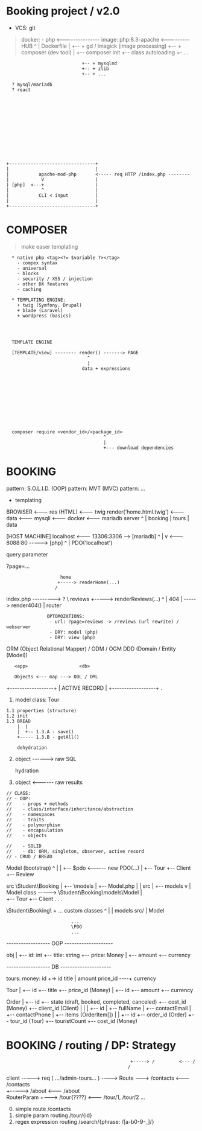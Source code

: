 




 # Booking project / v2.0

   + VCS: git
   > docker:
      - php  <--------------- image: php:8.3-apache <--------- HUB
                                ^
                                |
                              Dockerfile
                                |
                                +-- + gd / imagick (image processing)
                                +-- + composer (dev tool)
                                         |
                                         +-- composer init
                                         +-- class autoloading
                                         +- ...

                                +-- + mysqlnd
                                +-- + zlib
                                +-- + ...

      ? mysql/mariadb
      ? react













    +--------------------------------+
    |                                |
    |           apache-mod-php       <----- req HTTP /index.php --------
    |            V                   |
    | [php]  <---+                   |
    |            ^                   |
    |           CLI < input          |
    |                                |
    +--------------------------------+

















  #  COMPOSER








   > make easer templating

      * native php <tag><?= $variable ?></tag>
        - compex syntax
        - universal
        - blocks
        - security / XSS / injection
        - other DX features
        - caching

      * TEMPLATING ENGINE:
        + twig (Symfony, Drupal)
        + blade (Laravel)
        + wordpress (basics)




      TEMPLATE ENGINE

      [TEMPLATE/view] -------- render() -------> PAGE
                                  ^
                                  |
                                data + expressions











      composer require <vendor_id>/<package_id> 
                                        ^
                                        |
                                        +--- download dependencies









# BOOKING



 pattern: S.O.L.I.D. (OOP)
 pattern: MVT (MVC)
 pattern: ...

 + templating










BROWSER <--- res (HTML) <--- twig render('home.html.twig') <--- data <--- mysqli <--- docker <--- mariadb server
                                                                                                     ^
                                                                                                     |
                                                                                                    booking
                                                                                                     |
                                                                                                    tours
                                                                                                     |
                                                                                                    data







[HOST MACHINE]  localhost      <--- 13306:3306 -->  [mariadb]
                                                       ^
                                                       |
                                                       v
                               <--- 8088:80 ----->  [php]
                                                      ^
                                                      |
                                                     PDO('localhost')







  query parameter

  ?page=...


                        home
                       +-----> renderHome(...)
                      /
index.php ---------> ?
                      \ reviews
                       +-----> renderReviews(...)
                     ^
                     |  404
                     | -----> render404()
                     |
                   router



                   OPTOMOZATIONS:
                    - url: ?page=reviews -> /reviews (url rewrite) / webserver
                    - DRY: model (php)
                    - DRY: view (php)





ORM (Object Relational Mapper) / ODM / OGM
DDD (Domain / Entity (Model))




       <app>                   <db>

       Objects <--- map ---> DDL / DML











+------------------+
|   ACTIVE RECORD  |
+------------------+
  .
  1. model class: Tour

    1.1 properties (structure)
    1.2 init
    1.3 BREAD
        |  |
        |  +-- 1.3.A - save()
        +----- 1.3.B - getAll()

        dehydration
  2. object ------> raw SQL 

        hydration
  3. object <------ raw results







    // CLASS:
    // - OOP:
    //    - props + methods
    //    - class/interface/inheritance/abstraction
    //    - namespaces
    //    - traits
    //    - polymorphism
    //    - encapsulation
    //    - objects

    //    - SOLID
    //    - db: ORM, singleton, observer, active record
    // - CRUD / BREAD


  Model (bootstrap)
  ^  |
  |  +-- $pdo <----- new PDO(...)
  |
  +-- Tour
  +-- Client
  +-- Review







   src \Student\Booking
    |
    +-- \models
          |
          +-- Model.php
          |     |                                  src
          |     +-- models                          v
          |          Model class     -----> \Student\Booking\models\Model
          |     
          +-- Tour
          +-- Client
          .
          .
          .
     




\Student\Booking\ + ... custom classes
    ^                     |
    |                   models
   src/                   |
                        Model

                            ...
                            \PDO
                            ...











------------------ OOP --------------------

obj<Tour>
  |
  +-- id: int
  +-- title: string
  +-- price: Money
        |
        +-- amount
        +-- currency



------------------ DB ---------------------

tours:               money:
  id           +->    id
  title        |      amount
  price_id ----+      currency
  








Tour
  |
  +-- id
  +-- title
  +-- price_id (Money)
                  |
                  +-- id
                  +-- amount
                  +-- currency




Order
  |
  +-- id
  +-- state (draft, booked, completed, canceled)
  +-- cost_id (Money)
  +-- client_id (Client)
  |                |
  |                +-- id
  |                +-- fullName
  |                +-- contactEmail
  |                +-- contactPhone
  |
  +-- items (OrderItem[])
                |
                |
                +-- id
                +-- order_id (Order)
                +-- tour_id (Tour)
                +-- touristCount
                +-- cost_id (Money)












# BOOKING / routing / DP: Strategy





                                                  +-----> /         <--- /
                                                 /
client -----> req ( .../admin-tours... ) ----> Route ---> /contacts <--- /contacts
                                                 \
                                                  +-----> /about    <--- /about
                                                   \
                                                   RouterParam
                                                    +---> /tour{????} <--- /tour/1, /tour/2 ...

0. simple route
   /contacts
1. simple param routing
   /tour/{id}
2. regex expression routing
   /search/{phrase: /[a-b0-9\-_]/}
